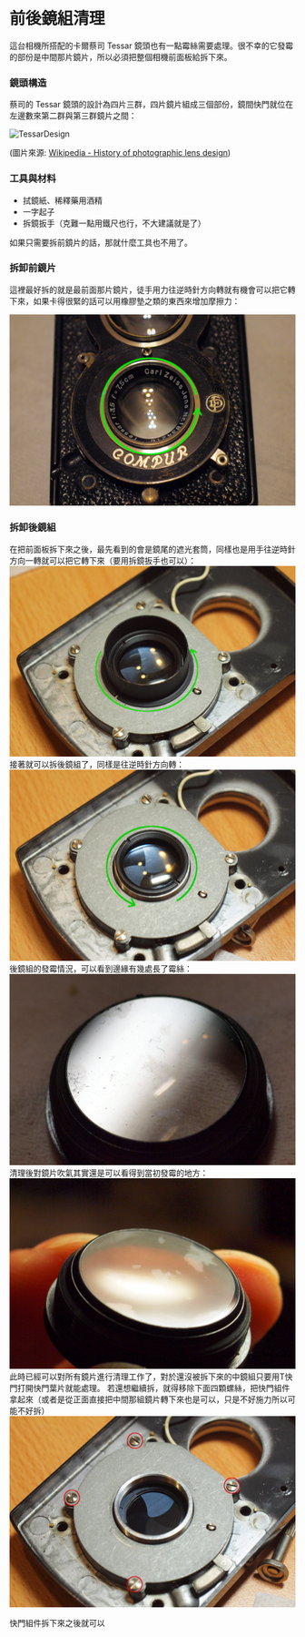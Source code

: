 # 前後鏡組清理

這台相機所搭配的卡爾蔡司 Tessar 鏡頭也有一點霉絲需要處理。很不幸的它發霉的部份是中間那片鏡片，所以必須把整個相機前面板給拆下來。

### 鏡頭構造
蔡司的 Tessar 鏡頭的設計為四片三群，四片鏡片組成三個部份，鏡間快門就位在左邊數來第二群與第三群鏡片之間：

![TessarDesign](https://upload.wikimedia.org/wikipedia/commons/thumb/0/01/ZeissTessar-text.svg/220px-ZeissTessar-text.svg.png)

(圖片來源: [Wikipedia - History of photographic lens design](https://en.wikipedia.org/wiki/History_of_photographic_lens_design))

### 工具與材料

* 拭鏡紙、稀釋藥用酒精
* 一字起子
* 拆鏡扳手（克難一點用鐵尺也行，不大建議就是了）

如果只需要拆前鏡片的話，那就什麼工具也不用了。

### 拆卸前鏡片
這裡最好拆的就是最前面那片鏡片，徒手用力往逆時針方向轉就有機會可以把它轉下來，如果卡得很緊的話可以用橡膠墊之類的東西來增加摩擦力：

![逆時針旋轉來拆下前鏡片](../images/P1160551.JPG)

### 拆卸後鏡組
在把前面板拆下來之後，最先看到的會是鏡尾的遮光套筒，同樣也是用手往逆時針方向一轉就可以把它轉下來（要用拆鏡扳手也可以）：
![遮光套筒](../images/P1100522.JPG)
接著就可以拆後鏡組了，同樣是往逆時針方向轉：
![拆卸後鏡組](../images/P1100521.JPG)
後鏡組的發霉情況，可以看到邊緣有幾處長了霉絲：
![發霉的後鏡組](../images/P1090481.JPG)
清理後對鏡片吹氣其實還是可以看得到當初發霉的地方：
![發霉痕跡](../images/P1100518.JPG)
此時已經可以對所有鏡片進行清理工作了，對於還沒被拆下來的中鏡組只要用T快門打開快門葉片就能處理。
若還想繼續拆，就得移除下面四顆螺絲，把快門組件拿起來（或者是從正面直接把中間那組鏡片轉下來也是可以，只是不好施力所以可能不好拆）
![快門組件固定螺絲](../images/P1100517.JPG)



快門組件拆下來之後就可以